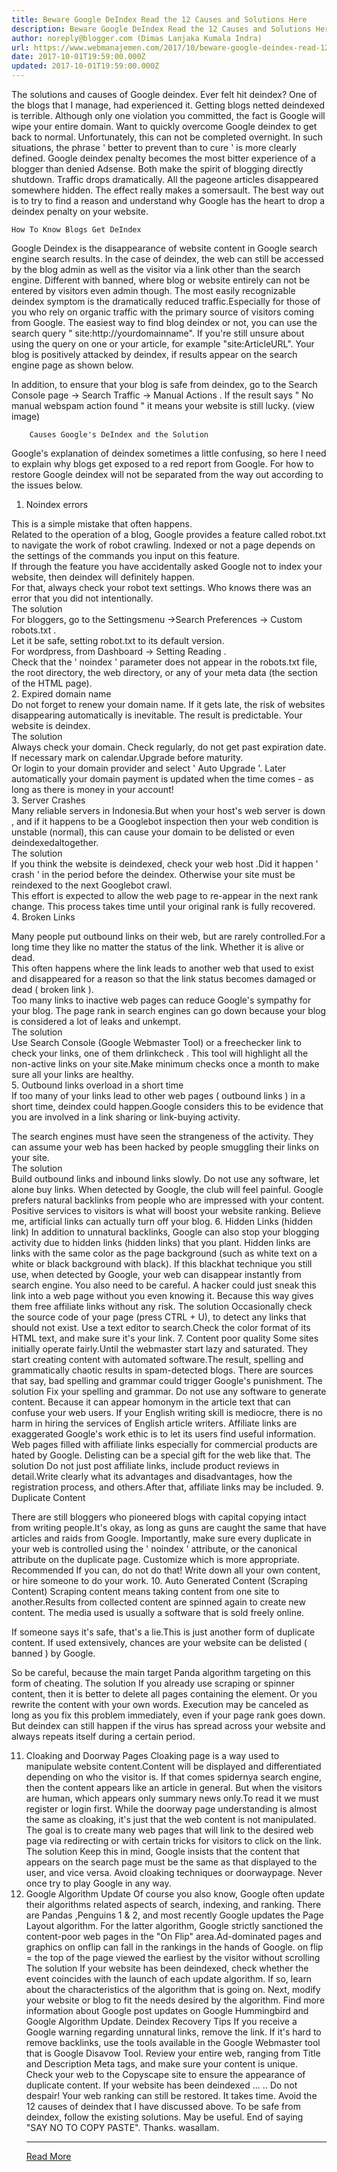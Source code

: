 ```yaml
---
title: Beware Google DeIndex Read the 12 Causes and Solutions Here
description: Beware Google DeIndex Read the 12 Causes and Solutions Here
author: noreply@blogger.com (Dimas Lanjaka Kumala Indra)
url: https://www.webmanajemen.com/2017/10/beware-google-deindex-read-12-causes.html
date: 2017-10-01T19:59:00.000Z
updated: 2017-10-01T19:59:00.000Z
---
```


The solutions and causes of Google deindex.
Ever felt hit deindex? One of the blogs that I manage, had experienced it.
Getting blogs netted deindexed is terrible. Although only one violation you committed, the fact is Google will wipe your entire domain.
Want to quickly overcome Google deindex to get back to normal. Unfortunately, this can not be completed overnight. In such situations, the phrase ' better to prevent than to cure ' is more clearly defined.   Google deindex penalty becomes the most bitter experience of a blogger than denied Adsense. Both make the spirit of blogging directly shutdown.
Traffic drops dramatically. All the pageone articles disappeared somewhere hidden. The effect really makes a somersault.   The best way out is to try to find a reason and understand why Google has the heart to drop a deindex penalty on your website. 

    How To Know Blogs Get DeIndex 
Google Deindex is the disappearance of website content in Google search     engine search results. In the case of deindex, the web can still be     accessed by the blog admin as well as the visitor via a link other than the search engine.
Different with banned, where blog or website entirely can not be entered by visitors even admin     though.
The most easily recognizable deindex symptom is the dramatically reduced     traffic.Especially for those of you who rely on organic traffic with the     primary source of visitors coming from Google. 
The easiest way to find blog deindex or not, you can use the search query " site:http://yourdomainname". If you're still unsure about using the query on one or your article, for     example "site:ArticleURL". 
Your blog is positively attacked by deindex, if results appear on the     search engine page as shown below.

In addition, to ensure that your blog is safe from deindex, go to the Search Console page -> Search Traffic -> Manual Actions . If the result says " No manual webspam action found " it means your website is still lucky. (view image)


        Causes Google's DeIndex and the Solution     
Google's explanation of deindex sometimes a little confusing, so here I     need to explain why blogs get exposed to a red report from Google. For how     to restore Google deindex will not be separated from the way out according     to the issues below.     
1. Noindex errors     

    
This is a simple mistake that often happens.     
Related to the operation of a blog, Google provides a feature called    robot.txt to navigate the work of robot crawling. Indexed or not a     page depends on the settings of the commands you input on this feature.     
If through the feature you have accidentally asked Google not to index your     website, then deindex will definitely happen.     
For that, always check your robot text settings. Who knows there was an     error that you did not intentionally.     
The solution     
For bloggers, go to the Settingsmenu ->Search Preferences ->    Custom robots.txt .     
Let it be safe, setting robot.txt to its default version.     
For wordpress, from Dashboard ->    Setting Reading .     
Check that the ' noindex ' parameter does not appear in the     robots.txt file, the root directory, the web directory, or any of your meta     data (the <head> section of the HTML page).     
2. Expired domain name     
Do not forget to renew your domain name. If it gets late, the risk of     websites disappearing automatically is inevitable. The result is     predictable. Your website is deindex.     
The solution     
Always check your domain. Check regularly, do not get past expiration date.     If necessary mark on calendar.Upgrade before maturity.     
Or login to your domain provider and select ' Auto Upgrade '.     Later automatically your domain payment is updated when the time comes - as     long as there is money in your account!     
3. Server Crashes     
Many reliable servers in Indonesia.But when your host's web server     is down , and if it happens to be a Googlebot inspection then your web condition is unstable (normal), this can cause your domain to be    delisted or even deindexedaltogether.     
The solution     
If you think the website is deindexed, check your web host .Did it     happen ' crash ' in the period before the deindex. Otherwise your     site must be reindexed to the next Googlebot crawl.     
This effort is expected to allow the web page to re-appear in the next rank     change. This process takes time until your original rank is fully     recovered.     
4. Broken Links     

    
Many people put outbound links on their web, but are rarely controlled.For     a long time they like no matter the status of the link. Whether it is alive     or dead.     
This often happens where the link leads to another web that used to exist     and disappeared for a reason so that the link status becomes damaged or     dead ( broken link ).     
Too many links to inactive web pages can reduce Google's sympathy for your     blog. The page rank in search engines can go down because your blog is     considered a lot of leaks and unkempt.     
The solution     
Use Search Console (Google Webmaster Tool) or a freechecker link to check your links, one of them    drlinkcheck . This tool will highlight all the     non-active links on your site.Make minimum checks once a month to make sure     all your links are healthy.     
5. Outbound links overload in a short time     
If too many of your links lead to other web pages ( outbound links    ) in a short time, deindex could happen.Google considers this to be     evidence that you are involved in a link sharing or link-buying activity. 

The search engines must have seen the strangeness of the activity. They can     assume your web has been hacked by people smuggling their links on your     site.     
The solution     
Build outbound links and inbound links slowly. Do not use     any software, let alone buy links. When detected by Google, the club will     feel painful. 
Google prefers natural backlinks from people who are impressed with your     content. Positive services to visitors is what will boost your website     ranking. Believe me, artificial links can actually turn off your blog. 
6. Hidden Links (hidden link) 
In addition to unnatural backlinks, Google can also stop your blogging     activity due to 
hidden links
(hidden links) that you plant. 
Hidden links are links with the same color as the page background (such as     white text on a white or black background with black). 
If this blackhat technique you still use, when detected by Google, your web can disappear     instantly from search engine. You also need to be careful. A hacker could     just sneak this link into a web page without you even knowing it. Because     this way gives them free affiliate links without any risk.
The solution 
Occasionally check the source code of your page (press CTRL + U), to detect any links that should not exist.     Use a text editor to search.Check the color format of its HTML text, and     make sure it's your link.
7. Content poor quality 
Some sites initially operate fairly.Until the webmaster start lazy and     saturated. They start creating content with automated software.The result,     spelling and grammatically chaotic results in spam-detected blogs. 
There are sources that say, bad spelling and grammar could trigger Google's     punishment. 
The solution 
Fix your spelling and grammar. Do not use any software to generate content.     Because it can appear homonym in the article text that can confuse your web     users. 
If your 
English writing skill is
mediocre, there is no harm in hiring the services of English article     writers. 
Affiliate links are exaggerated 
Google's work ethic is to let its users find useful information. Web pages     filled with affiliate links especially for commercial products are hated by     Google. 
Delisting
can be a special gift for the web like that.
The solution 
Do not just post affiliate links, include product reviews in detail.Write     clearly what its advantages and disadvantages, how the registration     process, and others.After that, affiliate links may be included.
9. Duplicate Content

There are still bloggers who pioneered blogs with capital copying intact     from writing people.It's okay, as long as guns are caught the same that     have articles and raids from Google.
Importantly, make sure every duplicate in your web is controlled using the     ' 
noindex
' attribute, or the canonical attribute on the duplicate page. Customize     which is more appropriate. 
Recommended
If you can, do not do that! Write down all your own content, or hire     someone to do your work.
10. Auto Generated Content (Scraping Content)
Scraping content means taking content from one site to another.Results from     collected content are 
spinned
again to create new content. The media used is usually a software that is     sold freely online. 

If someone says it's safe, that's a lie.This is just another form of     duplicate content. If used extensively, chances are your website can be 
delisted
( 
banned
) by Google. 

So be careful, because the main target Panda algorithm targeting on this     form of cheating. 
The solution 
If you already use scraping or spinner content, then it is better to delete     all pages containing the element. Or you rewrite the content with your own     words.
Execution may be canceled as long as you fix this problem immediately, even     if your page rank goes down. 
But deindex can still happen if the virus has spread across your website     and always repeats itself during a certain period. 

11. Cloaking and Doorway Pages
Cloaking page is a way used to manipulate website content.Content will be     displayed and differentiated depending on who the visitor is. 
If that comes spidernya search engine, then the content appears like an     article in general. But when the visitors are human, which appears only 
summary news only.To read it we must register or login first.
While the doorway page understanding is almost the same as cloaking, it's just that the web     content is not manipulated. The goal is to create many web pages that will     link to the desired web page via redirecting or with certain tricks for     visitors to click on the link.
The solution 
Keep this in mind, Google insists that the content that appears on the     search page must be the same as that displayed to the user, and vice versa. 
Avoid cloaking techniques or doorwaypage. Never once try to play Google in     any way. 
12. Google Algorithm Update 
Of course you also know, Google often update their algorithms related     aspects of search, indexing, and ranking. There are 
Pandas ,Penguins 1 & 2, and most recently Google updates the Page Layout algorithm.
For the latter algorithm, Google strictly sanctioned the content-poor web     pages in the "On Flip" area.Ad-dominated pages and graphics on onflip can fall in the rankings     in the hands of Google.
on flip = the top of the page viewed the earliest by the visitor without     scrolling 
The solution 
If your website has been deindexed, check whether the event coincides with     the launch of each update algorithm. If so, learn about the characteristics     of the algorithm that is going on. 
Next, modify your website or blog to fit the needs desired by the     algorithm. 
Find more information about Google post updates on 
Google Hummingbird and Google Algorithm Update.
    Deindex Recovery Tips
If you receive a Google warning regarding unnatural links, remove the link.     If it's hard to remove backlinks, use the tools available in the Google     Webmaster tool that is 
Google Disavow Tool.
Review your entire web, ranging from Title and Description Meta tags, and     make sure your content is unique. Check your web to the Copyscape site to ensure the appearance of duplicate content.
If your website has been deindexed ... .. Do not despair! Your web ranking     can still be restored. It takes time. 
Avoid the 12 causes of deindex that I have discussed above. To be safe from     deindex, follow the existing solutions. 
May be useful. End of saying "SAY NO TO COPY PASTE". Thanks.
wasallam.<hr/> <a href="https://www.webmanajemen.com/2017/10/beware-google-deindex-read-12-causes.html" rel="follow" class="button" id="read-more">Read More</a>